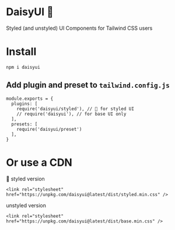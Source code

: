 # DaisyUI 🌼

Styled (and unstyled) UI Components for Tailwind CSS users


# Install  

```
npm i daisyui
```

## Add plugin and preset to `tailwind.config.js`
```
module.exports = {
  plugins: [
    require('daisyui/styled'), // 🌼 for styled UI
    // require('daisyui'), // for base UI only
  ],
  presets: [
    require('daisyui/preset')
  ],
}

```

# Or use a CDN
🌼 styled version
```
<link rel="stylesheet" href="https://unpkg.com/daisyui@latest/dist/styled.min.css" />
```
unstyled version
```
<link rel="stylesheet" href="https://unpkg.com/daisyui@latest/dist/base.min.css" />
```
